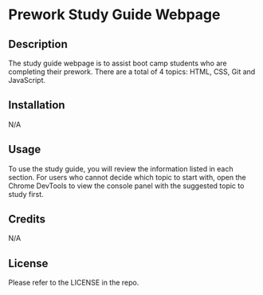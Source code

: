 # Prework Study Guide Webpage

## Description

The study guide webpage is to assist boot camp students who are completing their prework. There are a total of 4 topics: HTML, CSS, Git and JavaScript.

## Installation

N/A

## Usage

To use the study guide, you will review the information listed in each section. For users who cannot decide which topic to start with, open the Chrome DevTools to view the console panel with the suggested topic to study first.

## Credits

N/A

## License

Please refer to the LICENSE in the repo.
